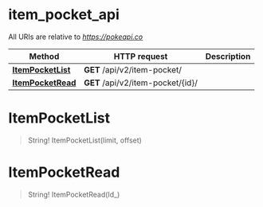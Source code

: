 # item_pocket_api

All URIs are relative to *https://pokeapi.co*

Method | HTTP request | Description
------------- | ------------- | -------------
[**ItemPocketList**](item_pocket_api.md#ItemPocketList) | **GET** /api/v2/item-pocket/ | 
[**ItemPocketRead**](item_pocket_api.md#ItemPocketRead) | **GET** /api/v2/item-pocket/{id}/ | 


<a name="ItemPocketList"></a>
# **ItemPocketList**
> String! ItemPocketList(limit, offset)


<a name="ItemPocketRead"></a>
# **ItemPocketRead**
> String! ItemPocketRead(Id_)


